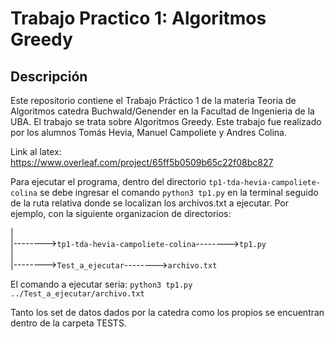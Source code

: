# Trabajo Practico 1: Algoritmos Greedy

## Descripción
Este repositorio contiene el Trabajo Práctico 1 de la materia Teoria de Algoritmos catedra Buchwald/Genender en la Facultad de Ingenieria de la UBA. El trabajo se trata sobre Algoritmos Greedy.
Este trabajo fue realizado por los alumnos Tomás Hevia, Manuel Campoliete y Andres Colina.

Link al latex: https://www.overleaf.com/project/65ff5b0509b65c22f08bc827

Para ejecutar el programa, dentro del directorio `tp1-tda-hevia-campoliete-colina` se debe ingresar el comando `python3 tp1.py` en la terminal seguido de la ruta relativa donde se localizan los archivos.txt a ejecutar. Por ejemplo, con la siguiente organizacion de directorios:

|    
|-------->`tp1-tda-hevia-campoliete-colina`-------->`tp1.py`    
|  
|-------->`Test_a_ejecutar`-------->`archivo.txt` 

El comando a ejecutar seria: `python3 tp1.py ../Test_a_ejecutar/archivo.txt`

Tanto los set de datos dados por la catedra como los propios se encuentran dentro de la carpeta TESTS.
 

